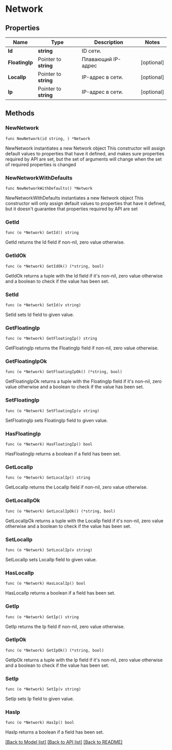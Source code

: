 # Network

## Properties

Name | Type | Description | Notes
------------ | ------------- | ------------- | -------------
**Id** | **string** | ID сети. | 
**FloatingIp** | Pointer to **string** | Плавающий IP-адрес | [optional] 
**LocalIp** | Pointer to **string** | IP-адрес в сети. | [optional] 
**Ip** | Pointer to **string** | IP-адрес в сети. | [optional] 

## Methods

### NewNetwork

`func NewNetwork(id string, ) *Network`

NewNetwork instantiates a new Network object
This constructor will assign default values to properties that have it defined,
and makes sure properties required by API are set, but the set of arguments
will change when the set of required properties is changed

### NewNetworkWithDefaults

`func NewNetworkWithDefaults() *Network`

NewNetworkWithDefaults instantiates a new Network object
This constructor will only assign default values to properties that have it defined,
but it doesn't guarantee that properties required by API are set

### GetId

`func (o *Network) GetId() string`

GetId returns the Id field if non-nil, zero value otherwise.

### GetIdOk

`func (o *Network) GetIdOk() (*string, bool)`

GetIdOk returns a tuple with the Id field if it's non-nil, zero value otherwise
and a boolean to check if the value has been set.

### SetId

`func (o *Network) SetId(v string)`

SetId sets Id field to given value.


### GetFloatingIp

`func (o *Network) GetFloatingIp() string`

GetFloatingIp returns the FloatingIp field if non-nil, zero value otherwise.

### GetFloatingIpOk

`func (o *Network) GetFloatingIpOk() (*string, bool)`

GetFloatingIpOk returns a tuple with the FloatingIp field if it's non-nil, zero value otherwise
and a boolean to check if the value has been set.

### SetFloatingIp

`func (o *Network) SetFloatingIp(v string)`

SetFloatingIp sets FloatingIp field to given value.

### HasFloatingIp

`func (o *Network) HasFloatingIp() bool`

HasFloatingIp returns a boolean if a field has been set.

### GetLocalIp

`func (o *Network) GetLocalIp() string`

GetLocalIp returns the LocalIp field if non-nil, zero value otherwise.

### GetLocalIpOk

`func (o *Network) GetLocalIpOk() (*string, bool)`

GetLocalIpOk returns a tuple with the LocalIp field if it's non-nil, zero value otherwise
and a boolean to check if the value has been set.

### SetLocalIp

`func (o *Network) SetLocalIp(v string)`

SetLocalIp sets LocalIp field to given value.

### HasLocalIp

`func (o *Network) HasLocalIp() bool`

HasLocalIp returns a boolean if a field has been set.

### GetIp

`func (o *Network) GetIp() string`

GetIp returns the Ip field if non-nil, zero value otherwise.

### GetIpOk

`func (o *Network) GetIpOk() (*string, bool)`

GetIpOk returns a tuple with the Ip field if it's non-nil, zero value otherwise
and a boolean to check if the value has been set.

### SetIp

`func (o *Network) SetIp(v string)`

SetIp sets Ip field to given value.

### HasIp

`func (o *Network) HasIp() bool`

HasIp returns a boolean if a field has been set.


[[Back to Model list]](../README.md#documentation-for-models) [[Back to API list]](../README.md#documentation-for-api-endpoints) [[Back to README]](../README.md)


